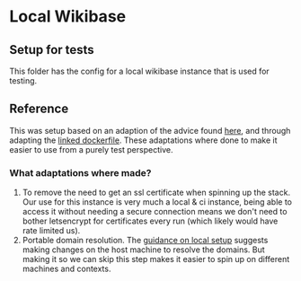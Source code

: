 # Local Wikibase

## Setup for tests

This folder has the config for a local wikibase instance that is used for testing.

## Reference

This was setup based on an adaption of the advice found [here](https://github.com/wmde/wikibase-release-pipeline/blob/main/deploy/README.md), and through adapting the [linked dockerfile](https://github.com/wmde/wikibase-release-pipeline/blob/main/deploy/docker-compose.yml). These adaptations where done to make it easier to use from a purely test perspective.

### What adaptations where made?

1. To remove the need to get an ssl certificate when spinning up the stack. Our use for this instance is very much a local & ci instance, being able to access it without needing a secure connection means we don't need to bother letsencrypt for certificates every run (which likely would have rate limited us).
2. Portable domain resolution. The [guidance on local setup](https://github.com/wmde/wikibase-release-pipeline/blob/main/deploy/README.md#can-i-host-wbs-deploy-locally) suggests making changes on the host machine to resolve the domains. But making it so we can skip this step makes it easier to spin up on different machines and contexts.
